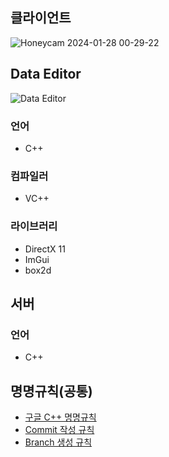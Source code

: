 ## 클라이언트
![Honeycam 2024-01-28 00-29-22](https://github.com/UnitySio/Socket/assets/38973547/6299bed6-2dff-4cc8-8f94-bf4f6dc049e4)

## Data Editor
![Data Editor](https://github.com/UnitySio/DataEditor)

### 언어
* C++

### 컴파일러
* VC++

### 라이브러리
* DirectX 11
* ImGui
* box2d

## 서버

### 언어
* C++

## 명명규칙(공통)
* [구글 C++ 명명규칙](https://google.github.io/styleguide/cppguide.html#General_Naming_Rules)
* [Commit 작성 규칙](https://cocoon1787.tistory.com/708)
* [Branch 생성 규칙](https://velog.io/@kim-jaemin420/Git-branch-naming)
